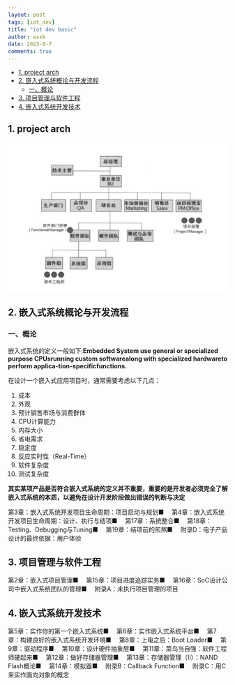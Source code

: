 ```yaml
---
layout: post
tags: [iot_dev]
title: "iot dev basic"
author: wsxk
date: 2023-8-7
comments: true
---
```


- [1. project arch](#1-project-arch)
- [2. 嵌入式系统概论与开发流程](#2-嵌入式系统概论与开发流程)
  - [一、概论](#一概论)
- [3. 项目管理与软件工程](#3-项目管理与软件工程)
- [4. 嵌入式系统开发技术](#4-嵌入式系统开发技术)


## 1. project arch<br>
![](https://raw.githubusercontent.com/wsxk/wsxk_pictures/main/2023-7-6/20230808155202.png)

## 2. 嵌入式系统概论与开发流程<br>
### 一、概论<br>
嵌入式系统的定义一般如下:**Embedded System use general or specialized purpose CPUsrunning custom softwarealong with specialized hardwareto perform applica-tion-specificfunctions.**<br>

在设计一个嵌入式应用项目时，通常需要考虑以下几点：<br>
1. 成本 
2. 外观　
3. 预计销售市场与消费群体
4. CPU计算能力
5. 内存大小
6. 省电需求
7. 稳定度
8. 反应实时性（Real-Time）
9. 软件复杂度
10. 测试复杂度

**其实某项产品是否符合嵌入式系统的定义并不重要，重要的是开发者必须完全了解嵌入式系统的本质，以避免在设计开发阶段做出错误的判断与决定**<br>


第3章：嵌入式系统开发项目生命周期：项目启动与规划■　
第4章：嵌入式系统开发项目生命周期：设计、执行与结项■　
第17章：系统整合■　
第18章：Testing、Debugging与Tuning■　
第19章：结项前的煎熬■　
附录D：电子产品设计的最终依据：用户体验


## 3. 项目管理与软件工程<br>
第2章：嵌入式项目管理■　
第15章：项目进度追踪实务■　
第16章：SoC设计公司中嵌入式系统团队的管理■　
附录A：未执行项目管理的项目

## 4. 嵌入式系统开发技术<br>
第5章：实作你的第一个嵌入式系统■　
第6章：实作嵌入式系统平台■　
第7章：构建良好的嵌入式系统开发环境■　
第8章：上电之后：Boot Loader■　
第9章：驱动程序■　
第10章：设计硬件抽象层■　
第11章：菜鸟当自强：软件工程师硬起来■　
第12章：做好存储器管理■　
第13章：存储器管理（II）：NAND Flash概论■　
第14章：模拟器■　
附录B：Callback Function■　
附录C：用C来实作面向对象的概念
